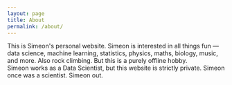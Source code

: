 ```yaml
---
layout: page
title: About
permalink: /about/
---
```


This is Simeon's personal website. Simeon is interested in all things fun &mdash; data science, machine learning, statistics, physics, maths, biology, music, and more. Also rock climbing. But this is a purely offline hobby.  
Simeon works as a Data Scientist, but this website is strictly private. Simeon once was a scientist. Simeon out.
